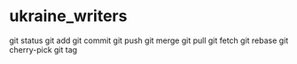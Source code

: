 # ukraine_writers
git status
git add
git commit
git push
git merge
git pull 
git fetch
git rebase
git cherry-pick
git tag
